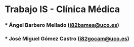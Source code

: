# Trabajo IS - Clínica Médica
### * Ángel Barbero Mellado (i82bamea@uco.es)
### * José Miguel Gómez Castro (i82gocam@uco.es)
